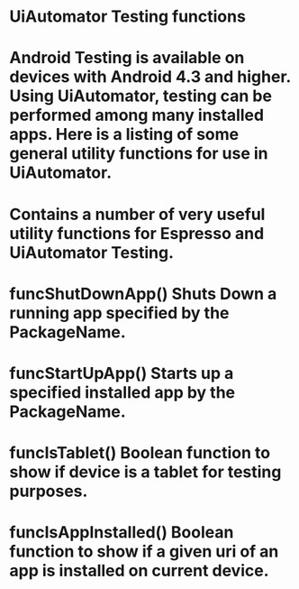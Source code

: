 # UiAutomator Testing functions


# Android Testing is available on devices with Android 4.3 and higher.  Using UiAutomator, testing can be performed among many installed apps.  Here is a listing of some general utility functions for use in UiAutomator.

# Contains a number of very useful utility functions for Espresso and UiAutomator Testing.

# funcShutDownApp()  Shuts Down a running app specified by the PackageName.
# funcStartUpApp()   Starts up a specified installed app by the PackageName.
# funcIsTablet()     Boolean function to show if device is a tablet for testing purposes.
# funcIsAppInstalled() Boolean function to show if a given uri of an app is installed on current device.


